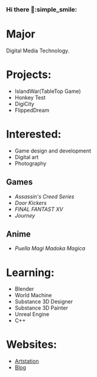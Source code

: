 ### Hi there 👋:simple_smile:

<!--
**ChaelKenvin/ChaelKenvin** is a ✨ _special_ ✨ repository because its `README.md` (this file) appears on your GitHub profile.
-->
# Major
Digital Media Technology.

# Projects:
* IslandWar(TableTop Game)
* Honkey Test
* DigiCity
* FlippedDream

# Interested:
* Game design and development
* Digital art
* Photography
## Games
* *Assassin's Creed Series*
* *Door Kickers*
* *FINAL FANTAST XV*
* *Journey*
## Anime
* *Puella Magi Madoka Magica*

# Learning:
* Blender
* World Machine
* Substance 3D Designer
* Substance 3D Painter
* Unreal Engine
* C++

# Websites:
* [Artstation](https://www.artstation.com/chaelkenway2001)
* [Blog](https://chaelkenway.wordpress.com)

